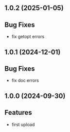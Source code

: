 ## 1.0.2 (2025-01-05)

## Bug Fixes

- fix getopt errors

## 1.0.1 (2024-12-01)

## Bug Fixes

- fix doc errors

## 1.0.0 (2024-09-30)

## Features

- first upload